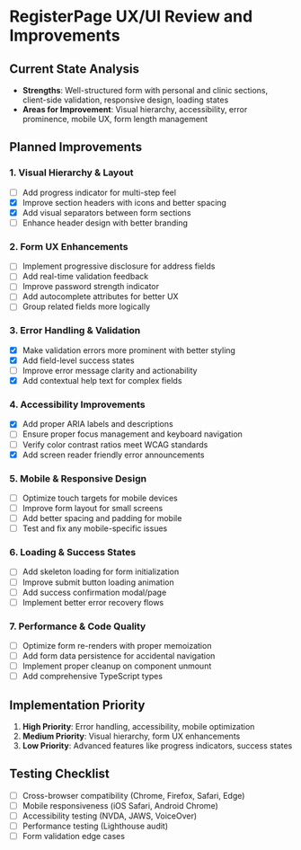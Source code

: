 # RegisterPage UX/UI Review and Improvements

## Current State Analysis
- **Strengths**: Well-structured form with personal and clinic sections, client-side validation, responsive design, loading states
- **Areas for Improvement**: Visual hierarchy, accessibility, error prominence, mobile UX, form length management

## Planned Improvements

### 1. Visual Hierarchy & Layout
- [ ] Add progress indicator for multi-step feel
- [x] Improve section headers with icons and better spacing
- [x] Add visual separators between form sections
- [ ] Enhance header design with better branding

### 2. Form UX Enhancements
- [ ] Implement progressive disclosure for address fields
- [ ] Add real-time validation feedback
- [ ] Improve password strength indicator
- [ ] Add autocomplete attributes for better UX
- [ ] Group related fields more logically

### 3. Error Handling & Validation
- [x] Make validation errors more prominent with better styling
- [x] Add field-level success states
- [ ] Improve error message clarity and actionability
- [x] Add contextual help text for complex fields

### 4. Accessibility Improvements
- [x] Add proper ARIA labels and descriptions
- [ ] Ensure proper focus management and keyboard navigation
- [ ] Verify color contrast ratios meet WCAG standards
- [x] Add screen reader friendly error announcements

### 5. Mobile & Responsive Design
- [ ] Optimize touch targets for mobile devices
- [ ] Improve form layout for small screens
- [ ] Add better spacing and padding for mobile
- [ ] Test and fix any mobile-specific issues

### 6. Loading & Success States
- [ ] Add skeleton loading for form initialization
- [ ] Improve submit button loading animation
- [ ] Add success confirmation modal/page
- [ ] Implement better error recovery flows

### 7. Performance & Code Quality
- [ ] Optimize form re-renders with proper memoization
- [ ] Add form data persistence for accidental navigation
- [ ] Implement proper cleanup on component unmount
- [ ] Add comprehensive TypeScript types

## Implementation Priority
1. **High Priority**: Error handling, accessibility, mobile optimization
2. **Medium Priority**: Visual hierarchy, form UX enhancements
3. **Low Priority**: Advanced features like progress indicators, success states

## Testing Checklist
- [ ] Cross-browser compatibility (Chrome, Firefox, Safari, Edge)
- [ ] Mobile responsiveness (iOS Safari, Android Chrome)
- [ ] Accessibility testing (NVDA, JAWS, VoiceOver)
- [ ] Performance testing (Lighthouse audit)
- [ ] Form validation edge cases
